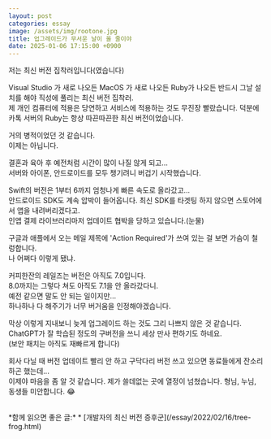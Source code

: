 ```yaml
---
layout: post
categories: essay
image: /assets/img/rootone.jpg
title: 업그레이드가 무서운 날이 올 줄이야
date: 2025-01-06 17:15:00 +0900
---
```


저는 최신 버전 집착러입니다(였습니다)

Visual Studio 가 새로 나오든 MacOS 가 새로 나오든 Ruby가 나오든 반드시 그날 설치를 해야 직성에 풀리는 최신 버전 집착러.  
제 개인 컴퓨터에 적용은 당연하고 서비스에 적용하는 것도 무진장 빨랐습니다.
덕분에 카톡 서버의 Ruby는 항상 따끈따끈한 최신 버전이었습니다.

거의 병적이었던 것 같습니다.  
이제는 아닙니다.

결혼과 육아 후 예전처럼 시간이 많이 나질 않게 되고...  
서버와 아이폰, 안드로이드를 모두 챙기려니 버겁기 시작했습니다.

Swift의 버전은 1부터 6까지 엄청나게 빠른 속도로 올라갔고...  
안드로이드 SDK도 계속 압박이 들어옵니다. 최신 SDK를 타겟팅 하지 않으면 스토어에서 앱을 내려버리겠다고.  
인앱 결제 라이브러리마저 업데이트 협박을 당하고 있습니다.(눈물)

구글과 애플에서 오는 메일 제목에 'Action Required'가 쓰여 있는 걸 보면 가슴이 철렁합니다.  
나 어쩌다 이렇게 됐냐.

커피한잔의 레일즈는 버전은 아직도 7.0입니다.  
8.0까지는 그렇다 쳐도 아직도 7.1을 안 올라갔다니.  
예전 같으면 말도 안 되는 일이지만...  
하나하나 다 해주기가 너무 버거움을 인정해야겠습니다.

막상 이렇게 지내보니 늦게 업그레이드 하는 것도 그리 나쁘지 않은 것 같습니다.  
ChatGPT가 잘 학습된 정도의 구버전을 쓰니 세상 만사 편하기도 하네요.  
(보안 패치는 아직도 재빠르게 합니다)

회사 다닐 때 버전 업데이트 빨리 안 하고 구닥다리 버전 쓰고 있으면 동료들에게 잔소리하곤 했는데...  
이제야 마음을 좀 알 것 같습니다. 제가 쓸데없는 곳에 열정이 넘쳤습니다. 형님, 누님, 동생들 미안합니다. 😂 

<br>
*함께 읽으면 좋은 글:*
* [개발자의 최신 버전 증후군](/essay/2022/02/16/tree-frog.html)
